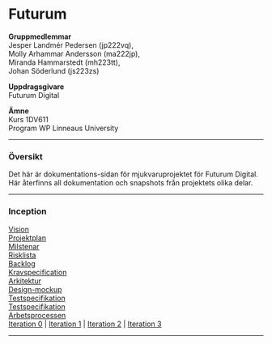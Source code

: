 # Futurum

**Gruppmedlemmar** <br>
Jesper Landmér Pedersen (jp222vq), <br>
Molly Arhammar Andersson (ma222jp),<br>
Miranda Hammarstedt (mh223tt),<br>
Johan Söderlund (js223zs)<br>

**Uppdragsgivare**<br>
Futurum Digital

**Ämne**<br>
Kurs 1DV611<br>
Program WP Linneaus University

----------------------------

### Översikt

Det här är dokumentations-sidan för mjukvaruprojektet för Futurum Digital. Här återfinns all dokumentation och snapshots från projektets olika delar.

----------------------------

### Inception

[Vision](https://github.com/1dv611-futurum-project/dokumentation/blob/master/inlämningar/inception/Vision.md)<br>
[Projektplan](https://github.com/1dv611-futurum-project/dokumentation/blob/master/inlämningar/inception/Projektplan.md)<br>
[Milstenar](https://github.com/1dv611-futurum-project/dokumentation/blob/master/inlämningar/inception/Milstenar.md)<br>
[Risklista](https://github.com/1dv611-futurum-project/dokumentation/blob/master/inlämningar/inception/Risklista.md)<br>
[Backlog](https://github.com/1dv611-futurum-project/dokumentation/blob/master/inlämningar/inception/Backlog.md)<br>
[Kravspecification](https://github.com/1dv611-futurum-project/dokumentation/blob/master/inlämningar/inception/Kravspecifikation.md)<br>
[Arkitektur](https://github.com/1dv611-futurum-project/dokumentation/blob/master/inlämningar/inception/Arkitektur.md)<br>
[Design-mockup](https://wireframepro.mockflow.com/view/futurum#/page/d6388e2e236241279707e40d4a0ff00e)<br>
[Testspecifikation](https://github.com/1dv611-futurum-project/dokumentation/blob/master/inlämningar/inception/Testspecifikation.md)<br>
[Testspecifikation](https://github.com/1dv611-futurum-project/dokumentation/blob/master/inlämningar/inception/Testrapporter.md)<br>
[Arbetsprocessen](https://github.com/1dv611-futurum-project/dokumentation/blob/master/inlämningar/inception/Arbetsprocessen.md)<br>
[Iteration 0](https://github.com/1dv611-futurum-project/dokumentation/blob/master/inlämningar/inception/Iterationsplan-%230.md) | 
[Iteration 1](https://github.com/1dv611-futurum-project/dokumentation/blob/master/inlämningar/inception/iteration-1.md) | 
[Iteration 2](https://github.com/1dv611-futurum-project/dokumentation/blob/master/inlämningar/inception/iteration-2.md) | [Iteration 3](https://github.com/1dv611-futurum-project/dokumentation/blob/master/inlämningar/inception/iteration-3.md)

----------------------------

